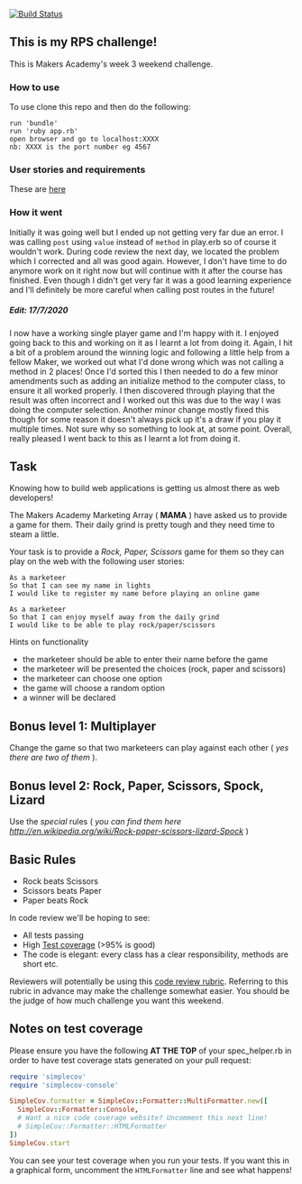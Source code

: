 [![Build Status](https://travis-ci.org/cmb84scd/rps-challenge.svg?branch=master)](https://travis-ci.org/cmb84scd/rps-challenge)

## This is my RPS challenge!
This is Makers Academy's week 3 weekend challenge.

### How to use
To use clone this repo and then do the following:
```
run 'bundle'
run 'ruby app.rb'
open browser and go to localhost:XXXX
nb: XXXX is the port number eg 4567
```

### User stories and requirements
These are <a href="#userstories">here</a>

### How it went
Initially it was going well but I ended up not getting very far due an error. I was calling `post` using `value` instead of `method` in play.erb so of course it wouldn't work. During code review the next day, we located the problem which I corrected and all was good again. However, I don't have time to do anymore work on it right now but will continue with it after the course has finished. Even though I didn't get very far it was a good learning experience and I'll definitely be more careful when calling post routes in the future!

##### Edit: 17/7/2020
I now have a working single player game and I'm happy with it. I enjoyed going back to this and working on it as I learnt a lot from doing it. Again, I hit a bit of a problem around the winning logic and following a little help from a fellow Maker, we worked out what I'd done wrong which was not calling a method in 2 places! Once I'd sorted this I then needed to do a few minor amendments such as adding an initialize method to the computer class, to ensure it all worked properly. I then discovered through playing that the result was often incorrect and I worked out this was due to the way I was doing the computer selection. Another minor change mostly fixed this though for some reason it doesn't always pick up it's a draw if you play it multiple times. Not sure why so something to look at, at some point. Overall, really pleased I went back to this as I learnt a lot from doing it.

<a name="userstories"></a>
Task
----

Knowing how to build web applications is getting us almost there as web developers!

The Makers Academy Marketing Array ( **MAMA** ) have asked us to provide a game for them. Their daily grind is pretty tough and they need time to steam a little.

Your task is to provide a _Rock, Paper, Scissors_ game for them so they can play on the web with the following user stories:

```
As a marketeer
So that I can see my name in lights
I would like to register my name before playing an online game
```
```
As a marketeer
So that I can enjoy myself away from the daily grind
I would like to be able to play rock/paper/scissors
```

Hints on functionality

- the marketeer should be able to enter their name before the game
- the marketeer will be presented the choices (rock, paper and scissors)
- the marketeer can choose one option
- the game will choose a random option
- a winner will be declared

## Bonus level 1: Multiplayer

Change the game so that two marketeers can play against each other ( _yes there are two of them_ ).

## Bonus level 2: Rock, Paper, Scissors, Spock, Lizard

Use the _special_ rules ( _you can find them here http://en.wikipedia.org/wiki/Rock-paper-scissors-lizard-Spock_ )

## Basic Rules

- Rock beats Scissors
- Scissors beats Paper
- Paper beats Rock

In code review we'll be hoping to see:

* All tests passing
* High [Test coverage](https://github.com/makersacademy/course/blob/master/pills/test_coverage.md) (>95% is good)
* The code is elegant: every class has a clear responsibility, methods are short etc.

Reviewers will potentially be using this [code review rubric](docs/review.md).  Referring to this rubric in advance may make the challenge somewhat easier.  You should be the judge of how much challenge you want this weekend.

Notes on test coverage
----------------------

Please ensure you have the following **AT THE TOP** of your spec_helper.rb in order to have test coverage stats generated
on your pull request:

```ruby
require 'simplecov'
require 'simplecov-console'

SimpleCov.formatter = SimpleCov::Formatter::MultiFormatter.new([
  SimpleCov::Formatter::Console,
  # Want a nice code coverage website? Uncomment this next line!
  # SimpleCov::Formatter::HTMLFormatter
])
SimpleCov.start
```

You can see your test coverage when you run your tests. If you want this in a graphical form, uncomment the `HTMLFormatter` line and see what happens!
